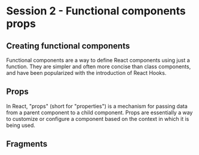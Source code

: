 # Session 2 - Functional components props 

## Creating functional components

Functional components are a way to define React components using just a function. They are simpler and often more concise than class components, and have been popularized with the introduction of React Hooks.

## Props

In React, "props" (short for "properties") is a mechanism for passing data from a parent component to a child component. Props are essentially a way to customize or configure a component based on the context in which it is being used.

## Fragments 

